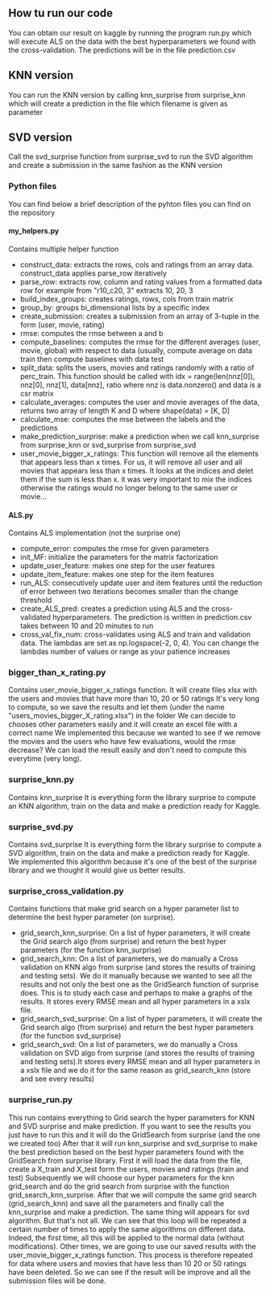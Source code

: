 ## How tu run our code
You can obtain our result on kaggle by running the program run.py 
which will execute ALS on the data with the best hyperparameters we found
with the cross-validation. The predictions will be in the file prediction.csv

## KNN version
You can run the KNN version by calling knn_surprise from surprise_knn which will create a prediction in the file which filename is given as parameter

## SVD version
Call the svd_surprise function from surprise_svd to run the SVD algorithm and create a submission in the same fashion as the KNN version

### Python files
You can find below a brief description of the pyhton files you can find on the repository

#### my_helpers.py
Contains multiple helper function
* construct_data: extracts the rows, cols and ratings from an array data. construct_data applies parse_row iteratively
* parse_row: extracts row, column and rating values from a formatted data row for example from "r10_c20, 3" extracts 10, 20, 3
* build_index_groups: creates ratings, rows, cols from train matrix
* group_by: groups bi_dimensional lists by a specific index
* create_submission: creates a submission from an array of 3-tuple in the form (user, movie, rating)
* rmse: computes the rmse between a and b
* compute_baselines: computes the rmse for the different averages (user, movie, global) with respect to data (usually, compute average
on data train then compute baselines with data test
* split_data: splits the users, movies and ratings randomly with a ratio of perc_train. This function should be called with idx = range(len(nnz[0]), nnz[0], nnz[1], data[nnz], ratio where nnz is data.nonzero() and data is a csr matrix
* calculate_averages: computes the user and movie averages of the data, returns two array of length K and D where shape(data) = [K, D]
* calculate_mse: computes the mse between the labels and the predictions
* make_prediction_surprise: make a prediction when we call knn_surprise from surprise_knn or svd_surprise from surprise_svd
* user_movie_bigger_x_ratings: This function will remove all the elements that appears less than x times. For us, it will remove all user and all movies that appears less than x times. It looks at the indices and delet them if the sum is less than x. it was very important to mix the indices otherwise the ratings would no longer belong to the same user or movie...

#### ALS.py
Contains ALS implementation (not the surprise one)
* compute_error: computes the rmse for given parameters
* init_MF: initialize the parameters for the matrix factorization
* update_user_feature: makes one step for the user features
* update_item_feature: makes one step for the item features
* run_ALS: consecutively update user and item features until the reduction of error between two iterations becomes smaller than 
the change threshold
* create_ALS_pred: creates a prediction using ALS and the cross-validated hyperparameters. The prediction is written in prediction.csv
takes between 10 and 20 minutes to run
* cross_val_fix_num: cross-validates using ALS and train and validation data. The lambdas are set as np.logspace(-2, 0, 4). You can 
change the lambdas number of values or range as your patience increases

### bigger_than_x_rating.py
Contains user_movie_bigger_x_ratings function.
It will create files xlsx with the users and movies that have more than 10, 20 or 50 ratings
It's very long to compute, so we save the results and let them (under the name "users_movies_bigger_X_rating.xlsx") in the folder
We can decide to chooses other parameters easily and it will create an excel file with a correct name
We implemented this because we wanted to see if we remove the movies and the users who have few evaluations, would the rmse decrease?
We can load the result easily and don't need to compute this everytime (very long).

### surprise_knn.py
Contains knn_surprise
It is everything form the library surprise to compute an KNN algorithm, train on the data and make a prediction ready for Kaggle.

### surprise_svd.py
Contains svd_surprise
It is everything form the library surprise to compute a SVD algorithm, train on the data and make a prediction ready for Kaggle.
We implemented this algorithm because it's one of the best of the surprise library and we thought it would give us better results.

### surprise_cross_validation.py
Contains functions that make grid search on a hyper parameter list to determine the best hyper parameter (on surprise).
* grid_search_knn_surprise: On a list of hyper parameters, it will create the Grid search algo (from surprise) and return the best hyper parameters (for the function knn_surprise)
* grid_search_knn: On a list of parameters, we do manually a Cross validation on KNN algo from surprise (and stores the results of training and testing sets). We do it manually because we wanted to see all the results and not only the best one as the GridSearch function of surprise does. This is to study each case and perhaps to make a graphs of the results. It stores every RMSE mean and all hyper parameters in a xslx file.
* grid_search_svd_surprise: On a list of hyper parameters, it will create the Grid search algo (from surprise) and return the best hyper parameters (for the function svd_surprise)
* grid_search_svd: On a list of parameters, we do manually a Cross validation on SVD algo from surprise (and stores the results of training and testing sets).It stores every RMSE mean and all hyper parameters in a xslx file and we do it for the same reason as grid_search_knn (store and see every results)

### surprise_run.py
This run contains everything to Grid search the hyper parameters for KNN and SVD surprise and make prediction.
If you want to see the results you just have to run this and it will do the GridSearch from surprise (and the one we created too) After that it will run knn_surprise and svd_surprise to make the best prediction based on the best hyper parameters found with the GridSearch from surprise library.
First it will load the data from the file, create a X_train and X_test form the users, movies and ratings (train and test)
Subsequently we will choose our hyper parameters for the knn grid_search and do the grid search from surprise with the function grid_search_knn_surprise.
After that we will compute the same grid search (grid_search_knn) and save all the parameters and finally call the knn_surprise and make a prediction.
The same thing will appears for svd algorithm.
But that's not all. We can see that this loop will be repeated a certain number of times to apply the same algorithms on different data. Indeed, the first time, all this will be applied to the normal data (without modifications). Other times, we are going to use our saved results with the user_movie_bigger_x_ratings function. This process is therefore repeated for data where users and movies that have less than 10 20 or 50 ratings have been deleted. So we can see if the result will be improve and all the submission files will be done.
